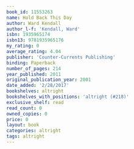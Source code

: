 ```yaml
---
book_id: 11553263
name: Hold Back This Day
author: Ward Kendall
author_l-f: 'Kendall, Ward'
isbn: 1935965174
isbn13: 9781935965176
my_rating: 0
average_rating: 4.04
publisher: 'Counter-Currents Publishing'
binding: Paperback
number_of_pages: 214
year_published: 2011
original_publication_year: 2001
date_added: '2/28/2017'
bookshelves: altright
bookshelves_with_positions: 'altright (#218)'
exclusive_shelf: read
read_count: 0
owned_copies: 0
price: 0
layout: book
categories: altright
tags: altright
---
```

